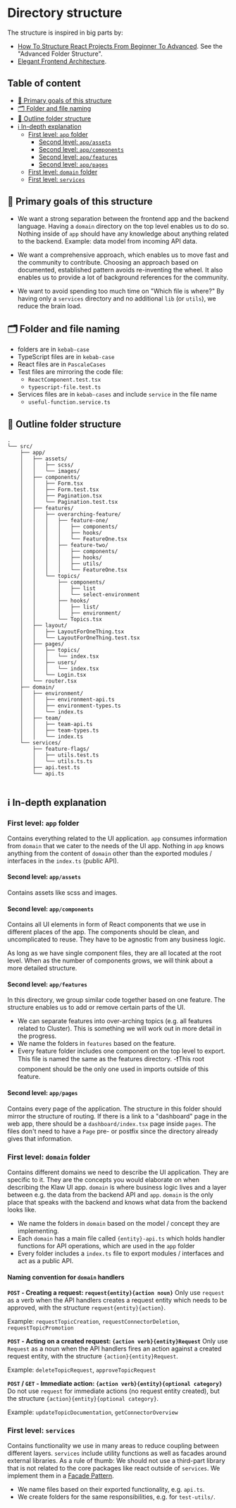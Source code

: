 # Directory structure

The structure is inspired in big parts by:

- [How To Structure React Projects From Beginner To Advanced](https://blog.webdevsimplified.com/2022-07/react-folder-structure/). See the "Advanced Folder Structure".
- [Elegant Frontend Architecture](https://michalzalecki.com/elegant-frontend-architecture/).

## Table of content

* [🏁️ Primary goals of this structure](#-primary-goals-of-this-structure)
* [🗂️ Folder and file naming](#-folder-and-file-naming)
* [💁 Outline folder structure](#-outline-folder-structure)
* [ℹ️ In-depth explanation](#ℹ-in-depth-explanation)
  + [First level: `app` folder](#first-level-app-folder)
    - [Second level: `app/assets`](#second-level-appassets)
    - [Second level: `app/components`](#second-level-appcomponents)
    - [Second level: `app/features`](#second-level-appfeatures)
    - [Second level: `app/pages`](#second-level-apppages)
  + [First level: `domain` folder](#first-level-domain-folder)
  + [First level: `services`](#first-level-services)

## 🏁️ Primary goals of this structure

- We want a strong separation between the frontend app and the backend language.
  Having a `domain` directory on the top level enables us to do so. Nothing inside of `app` should have any knowledge about anything related to the backend. Example: data model from incoming API data.

- We want a comprehensive approach, which enables us to move fast and the community to contribute.
  Choosing an approach based on documented, established pattern avoids re-inventing the wheel. It also enables us to provide a lot of background references for the community.

- We want to avoid spending too much time on "Which file is where?"
  By having only a `services` directory and no additional `lib` (or `utils`), we reduce the brain load.

## 🗂️ Folder and file naming

- folders are in `kebab-case`
- TypeScript files are in `kebab-case`
- React files are in `PascaleCases`
- Test files are mirroring the code file:
  - `ReactComponent.test.tsx`
  - `typescript-file.test.ts`
- Services files are in `kebab-cases` and include `service` in the file name
  - `useful-function.service.ts`

## 💁 Outline folder structure

```
.
└── src/
    ├── app/
    │   ├── assets/
    │   │   ├── scss/
    │   │   └── images/
    │   ├── components/
    │   │   ├── Form.tsx
    │   │   ├── Form.test.tsx
    │   │   ├── Pagination.tsx
    │   │   └── Pagination.test.tsx
    │   ├── features/
    │   │   ├── overarching-feature/
    │   │   │   ├── feature-one/
    │   │   │   │   ├── components/
    │   │   │   │   ├── hooks/
    │   │   │   │   └── FeatureOne.tsx
    │   │   │   ├── feature-two/
    │   │   │   │   ├── components/
    │   │   │   │   ├── hooks/
    │   │   │   │   ├── utils/
    │   │   │   │   └── FeatureOne.tsx
    │   │   └── topics/
    │   │       ├── components/
    │   │       │   ├── list
    │   │       │   └── select-environment
    │   │       ├── hooks/
    │   │       │   ├── list/
    │   │       │   ├── environment/
    │   │       └── Topics.tsx
    │   ├── layout/
    │   │   ├── LayoutForOneThing.tsx
    │   │   └── LayoutForOneThing.test.tsx
    │   ├── pages/
    │   │   ├── topics/
    │   │   │   └── index.tsx
    │   │   ├── users/
    │   │   │   └── index.tsx
    │   │   └── Login.tsx
    │   └── router.tsx
    ├── domain/
    │   ├── environment/
    │   │   ├── environment-api.ts
    │   │   ├── environment-types.ts
    │   │   └── index.ts
    │   ├── team/
    │   │   ├── team-api.ts
    │   │   ├── team-types.ts
    │   │   └── index.ts
    └── services/
        ├── feature-flags/
        │   ├── utils.test.ts
        │   └── utils.ts.ts
        ├── api.test.ts
        └── api.ts
        
```

## ℹ️ In-depth explanation

### First level: `app` folder

Contains everything related to the UI application. `app` consumes information from `domain` that we cater to the needs of the UI app.
Nothing in `app` knows anything from the content of `domain` other than the exported modules / interfaces in the `index.ts` (public API).

#### Second level: `app/assets`

Contains assets like scss and images.

#### Second level: `app/components`

Contains all UI elements in form of React components that we use in different places of the app. The components should be clean, and uncomplicated to reuse. They have to be agnostic from any business logic.

As long as we have single component files, they are all located at the root level. When as the number of components grows, we will think about a more detailed structure.

#### Second level: `app/features`

In this directory, we group similar code together based on one feature. The structure enables us to add or remove certain parts of the UI.

- We can separate features into over-arching topics (e.g. all features related to Cluster). This is something we will work out in more detail in the progress.
- We name the folders in `features` based on the feature.
- Every feature folder includes one component on the top level to export. This file is named the same as the features directory.
  -❗This root component should be the only one used in imports outside of this feature.

#### Second level: `app/pages`

Contains every page of the application. The structure in this folder should mirror the structure of routing. If there is a link to a "dashboard" page in the web app, there should be a `dashboard/index.tsx` page inside `pages`. The files don't need to have a `Page` pre- or postfix since the directory already gives that information.

### First level: `domain` folder

Contains different domains we need to describe the UI application. They are specific to it. They are the concepts you would elaborate on when describing the Klaw UI app.
`domain` is where business logic lives and a layer between e.g. the data from the backend API and `app`. `domain` is
the only place that speaks with the backend and knows what data from the backend looks like.

- We name the folders in `domain` based on the model / concept they are implementing.
- Each `domain` has a main file called `{entity}-api.ts` which holds handler functions for API operations, which are used in the `app` folder
- Every folder includes a `index.ts` file to export modules / interfaces and act as a public API.

#### Naming convention for `domain` handlers

**`POST` - Creating a request: `request{entity}{action noun}`**
Only use `request` as a verb when the API handlers creates a request entity which needs to be approved, with the structure `request{entity}{action}`.

Example: `requestTopicCreation`, `requestConnectorDeletion`, `requestTopicPromotion`

**`POST` - Acting on a created request: `{action verb}{entity}Request`**
Only use `Request` as a noun when the API handlers fires an action against a created request entity, with the structure `{action}{entity}Request`.

Example: `deleteTopicRequest`, `approveTopicRequest`

**`POST` / `GET` - Immediate action: `{action verb}{entity}{optional category}`**
Do not use `request` for immediate actions (no request entity created), but the structure `{action}{entity}{optional category}`.

Example: `updateTopicDocumentation`, `getConnectorOverview`

### First level: `services`

Contains functionality we use in many areas to reduce coupling between different layers. `services` include utility functions as well as facades around external libraries. As a rule of thumb: We should not use a third-part library that is not related to the core packages like react outside of `services`. We implement them in a [Facade Pattern](https://blog.webdevsimplified.com/2022-07/facade-pattern/).

- We name files based on their exported functionality, e.g. `api.ts`.
- We create folders for the same responsibilities, e.g. for `test-utils/`.





